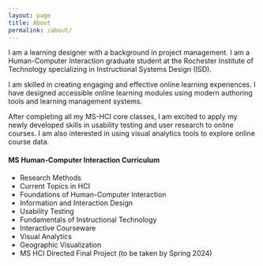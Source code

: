 ```yaml
---
layout: page
title: About
permalink: /about/
---
```


I am a learning designer with a background in project management. I am a Human-Computer Interaction graduate student at the Rochester Institute of Technology specializing in Instructional Systems Design (ISD).

I am skilled in creating engaging and effective online learning experiences. I have designed accessible online learning modules using modern authoring tools and learning management systems.

After completing all my MS-HCI core classes, I am excited to apply my newly developed skills in usability testing and user research to online courses. I am also interested in using visual analytics tools to explore online course data.

#### MS Human-Computer Interaction Curriculum
- Research Methods
- Current Topics in HCI
- Foundations of Human-Computer Interaction
- Information and Interaction Design
- Usability Testing
- Fundamentals of Instructional Technology
- Interactive Courseware
- Visual Analytics
- Geographic Visualization
- MS HCI Directed Final Project (to be taken by Spring 2024)